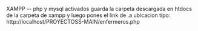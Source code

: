 XAMPP -- php y mysql activados
guarda la carpeta descargada en htdocs de la carpeta de xampp y luego pones el link de .a ubicacion tipo:
http://localhost/PROYECTOSS-MAIN/enfermeros.php

